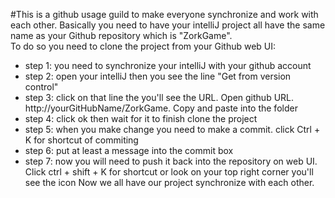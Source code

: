 #This is a github usage guild to make everyone synchronize and work with each other.
Basically you need to have your intelliJ project all have the same name as your Github repository which is "ZorkGame".  
To do so you need to clone the project from your Github web UI:
* step 1: you need to synchronize your intelliJ with your github account 
* step 2: open your intelliJ then you see the line "Get from version control"
* step 3: click on that line the you'll see the URL. Open github URL. http://yourGitHubName/ZorkGame. Copy and paste into the folder
* step 4: click ok then wait for it to finish clone the project
* step 5: when you make change you need to make a commit. click Ctrl + K for shortcut of commiting 
* step 6: put at least a message into the commit box 
* step 7: now you will need to push it back into the repository on web UI. Click ctrl + shift + K for shortcut or look on your top right corner you'll see the icon
Now we all have our project synchronize with each other.